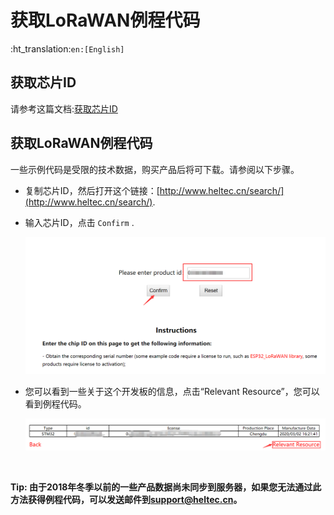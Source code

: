 # 获取LoRaWAN例程代码
:ht_translation:`en:[English]`
## 获取芯片ID

请参考这篇文档:[获取芯片ID](https://heltec-automation.readthedocs.io/zh_CN/latest/general/view_limited_technical_data.html#id1)

## 获取LoRaWAN例程代码

一些示例代码是受限的技术数据，购买产品后将可下载。请参阅以下步骤。

- 复制芯片ID，然后打开这个链接：[http://www.heltec.cn/search/](http://www.heltec.cn/search/).

- 输入芯片ID，点击 `Confirm` .

  ![](img/get_lorawan_example_code/01.png)

- 您可以看到一些关于这个开发板的信息，点击“Relevant Resource”，您可以看到例程代码。

  ![](img/get_lorawan_example_code/02.png)

  &nbsp;

**Tip: 由于2018年冬季以前的一些产品数据尚未同步到服务器，如果您无法通过此方法获得例程代码，可以发送邮件到[support@heltec.cn](mailto:support@heltec.cn)。**